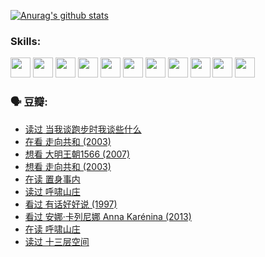 
[![Anurag's github stats](https://github-readme-stats.vercel.app/api?username=w940853815)](https://github.com/anuraghazra/github-readme-stats)

### Skills:

<code><img height="32" src="https://cdn.jsdelivr.net/npm/simple-icons@v5/icons/python.svg"></code>
<code><img height="32" src="https://cdn.jsdelivr.net/npm/simple-icons@v5/icons/javascript.svg"></code>
<code><img height="32" src="https://cdn.jsdelivr.net/npm/simple-icons@v5/icons/django.svg"></code>
<code><img height="32" src="https://cdn.jsdelivr.net/npm/simple-icons@v5/icons/flask.svg"></code>
<code><img height="32" src="https://cdn.jsdelivr.net/npm/simple-icons@v5/icons/vuetify.svg"></code>
<code><img height="32" src="https://cdn.jsdelivr.net/npm/simple-icons@v5/icons/git.svg"></code>
<code><img height="32" src="https://cdn.jsdelivr.net/npm/simple-icons@v5/icons/docker.svg"></code>
<code><img height="32" src="https://cdn.jsdelivr.net/npm/simple-icons@v5/icons/postgresql.svg"></code>
<code><img height="32" src="https://cdn.jsdelivr.net/npm/simple-icons@v5/icons/elasticsearch.svg"></code>
<code><img height="32" src="https://cdn.jsdelivr.net/npm/simple-icons@v5/icons/macos.svg"></code>
<code><img height="32" src="https://cdn.jsdelivr.net/npm/simple-icons@v5/icons/linux.svg"></code>

### 🗣 豆瓣:

<!-- DOUBAN-ACTIVITIES:START -->
- [读过 当我谈跑步时我谈些什么](https://www.douban.com/people/136069238/status/3715422296/?_i=41982621)
- [在看 走向共和‎ (2003)](https://www.douban.com/people/136069238/status/3711470443/?_i=41982621)
- [想看 大明王朝1566‎ (2007)](https://www.douban.com/people/136069238/status/3710980213/?_i=41982621)
- [想看 走向共和‎ (2003)](https://www.douban.com/people/136069238/status/3710980002/?_i=41982621)
- [在读 置身事内](https://www.douban.com/people/136069238/status/3710472151/?_i=41982621)
- [读过 呼啸山庄](https://www.douban.com/people/136069238/status/3710470617/?_i=41982621)
- [看过 有话好好说‎ (1997)](https://www.douban.com/people/136069238/status/3709833172/?_i=41982621)
- [看过 安娜·卡列尼娜 Anna Karénina‎ (2013)](https://www.douban.com/people/136069238/status/3708942010/?_i=41982621)
- [在读 呼啸山庄](https://www.douban.com/people/136069238/status/3701626992/?_i=41982621)
- [读过 十三层空间](https://www.douban.com/people/136069238/status/3700755247/?_i=41982621)
<!-- DOUBAN-ACTIVITIES:END -->
<!--
**w940853815/w940853815** is a ✨ _special_ ✨ repository because its `README.md` (this file) appears on your GitHub profile.

Here are some ideas to get you started:

- 🔭 I’m currently working on ...
- 🌱 I’m currently learning ...
- 👯 I’m looking to collaborate on ...
- 🤔 I’m looking for help with ...
- 💬 Ask me about ...
- 📫 How to reach me: ...
- 😄 Pronouns: ...
- ⚡ Fun fact: ...
-->
